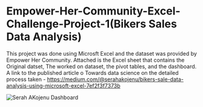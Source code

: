 # Empower-Her-Community-Excel-Challenge-Project-1(Bikers Sales Data Analysis)
This project was done using Microsft Excel and the dataset was provided by Empower Her Community.
Attached is the Excel sheet that contains the Original datset, The worked on dataset, the pivot tables, and the dashboard.
A link to the published article o Towards data science on the detailed process taken - https://medium.com/@serahakojenu/bikers-sale-data-analysis-using-microsoft-excel-7ef2f3f7373b

![Serah AKojenu Dashboard ](https://user-images.githubusercontent.com/65767127/195694377-dbc034ec-fb63-44e8-b976-d5dae822e512.JPG)
